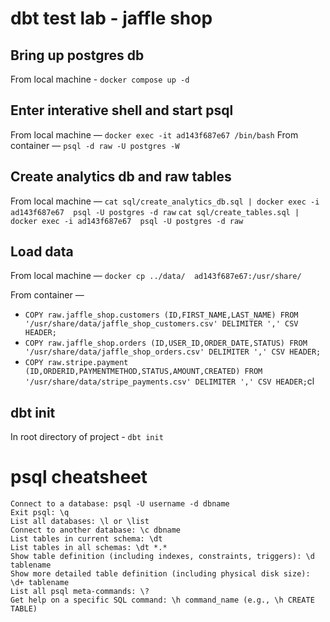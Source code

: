 # dbt test lab - jaffle shop

## Bring up postgres db
From local machine - `docker compose up -d`

## Enter interative shell and start psql
From local machine — `docker exec -it ad143f687e67 /bin/bash`
From container — `psql -d raw -U postgres -W`

## Create analytics db and raw tables
From local machine —
`cat sql/create_analytics_db.sql | docker exec -i ad143f687e67  psql -U postgres -d raw`
`cat sql/create_tables.sql | docker exec -i ad143f687e67  psql -U postgres -d raw`

## Load data
From local machine — `docker cp ../data/  ad143f687e67:/usr/share/`

From container —
* `COPY raw.jaffle_shop.customers (ID,FIRST_NAME,LAST_NAME) FROM '/usr/share/data/jaffle_shop_customers.csv' DELIMITER ',' CSV HEADER;`
* `COPY raw.jaffle_shop.orders (ID,USER_ID,ORDER_DATE,STATUS) FROM '/usr/share/data/jaffle_shop_orders.csv' DELIMITER ',' CSV HEADER;`
* `COPY raw.stripe.payment (ID,ORDERID,PAYMENTMETHOD,STATUS,AMOUNT,CREATED) FROM '/usr/share/data/stripe_payments.csv' DELIMITER ',' CSV HEADER;`cl

## dbt init
In root directory of project - `dbt init`

# psql cheatsheet
```
Connect to a database: psql -U username -d dbname
Exit psql: \q
List all databases: \l or \list
Connect to another database: \c dbname
List tables in current schema: \dt
List tables in all schemas: \dt *.*
Show table definition (including indexes, constraints, triggers): \d tablename
Show more detailed table definition (including physical disk size): \d+ tablename
List all psql meta-commands: \?
Get help on a specific SQL command: \h command_name (e.g., \h CREATE TABLE)
```